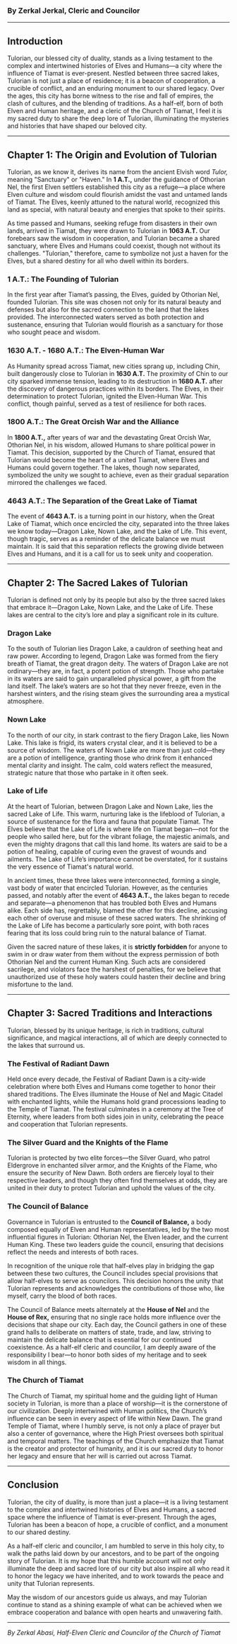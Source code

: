 
### **By Zerkal Jerkal, Cleric and Councilor**

---

## **Introduction**

Tulorian, our blessed city of duality, stands as a living testament to the complex and intertwined histories of Elves and Humans—a city where the influence of Tiamat is ever-present. Nestled between three sacred lakes, Tulorian is not just a place of residence; it is a beacon of cooperation, a crucible of conflict, and an enduring monument to our shared legacy. Over the ages, this city has borne witness to the rise and fall of empires, the clash of cultures, and the blending of traditions. As a half-elf, born of both Elven and Human heritage, and a cleric of the Church of Tiamat, I feel it is my sacred duty to share the deep lore of Tulorian, illuminating the mysteries and histories that have shaped our beloved city.

---

## **Chapter 1: The Origin and Evolution of Tulorian**

Tulorian, as we know it, derives its name from the ancient Elvish word _Tulor,_ meaning "Sanctuary" or "Haven." In **1 A.T.,** under the guidance of Othorian Nel, the first Elven settlers established this city as a refuge—a place where Elven culture and wisdom could flourish amidst the vast and untamed lands of Tiamat. The Elves, keenly attuned to the natural world, recognized this land as special, with natural beauty and energies that spoke to their spirits.

As time passed and Humans, seeking refuge from disasters in their own lands, arrived in Tiamat, they were drawn to Tulorian in **1063 A.T.** Our forebears saw the wisdom in cooperation, and Tulorian became a shared sanctuary, where Elves and Humans could coexist, though not without its challenges. "Tulorian," therefore, came to symbolize not just a haven for the Elves, but a shared destiny for all who dwell within its borders.

### **1 A.T.: The Founding of Tulorian**

In the first year after Tiamat’s passing, the Elves, guided by Othorian Nel, founded Tulorian. This site was chosen not only for its natural beauty and defenses but also for the sacred connection to the land that the lakes provided. The interconnected waters served as both protection and sustenance, ensuring that Tulorian would flourish as a sanctuary for those who sought peace and wisdom.

### **1630 A.T. - 1680 A.T.: The Elven-Human War**

As Humanity spread across Tiamat, new cities sprang up, including Chin, built dangerously close to Tulorian in **1630 A.T.** The proximity of Chin to our city sparked immense tension, leading to its destruction in **1680 A.T.** after the discovery of dangerous practices within its borders. The Elves, in their determination to protect Tulorian, ignited the Elven-Human War. This conflict, though painful, served as a test of resilience for both races.

### **1800 A.T.: The Great Orcish War and the Alliance**

In **1800 A.T.,** after years of war and the devastating Great Orcish War, Othorian Nel, in his wisdom, allowed Humans to share political power in Tiamat. This decision, supported by the Church of Tiamat, ensured that Tulorian would become the heart of a united Tiamat, where Elves and Humans could govern together. The lakes, though now separated, symbolized the unity we sought to achieve, even as their gradual separation mirrored the challenges we faced.

### **4643 A.T.: The Separation of the Great Lake of Tiamat**

The event of **4643 A.T.** is a turning point in our history, when the Great Lake of Tiamat, which once encircled the city, separated into the three lakes we know today—Dragon Lake, Nown Lake, and the Lake of Life. This event, though tragic, serves as a reminder of the delicate balance we must maintain. It is said that this separation reflects the growing divide between Elves and Humans, and it is a call for us to seek unity and cooperation.

---

## **Chapter 2: The Sacred Lakes of Tulorian**

Tulorian is defined not only by its people but also by the three sacred lakes that embrace it—Dragon Lake, Nown Lake, and the Lake of Life. These lakes are central to the city’s lore and play a significant role in its culture.

### **Dragon Lake**

To the south of Tulorian lies Dragon Lake, a cauldron of seething heat and raw power. According to legend, Dragon Lake was formed from the fiery breath of Tiamat, the great dragon deity. The waters of Dragon Lake are not ordinary—they are, in fact, a potent potion of strength. Those who partake in its waters are said to gain unparalleled physical power, a gift from the land itself. The lake’s waters are so hot that they never freeze, even in the harshest winters, and the rising steam gives the surrounding area a mystical atmosphere.

### **Nown Lake**

To the north of our city, in stark contrast to the fiery Dragon Lake, lies Nown Lake. This lake is frigid, its waters crystal clear, and it is believed to be a source of wisdom. The waters of Nown Lake are more than just cold—they are a potion of intelligence, granting those who drink from it enhanced mental clarity and insight. The calm, cold waters reflect the measured, strategic nature that those who partake in it often seek.

### **Lake of Life**

At the heart of Tulorian, between Dragon Lake and Nown Lake, lies the sacred Lake of Life. This warm, nurturing lake is the lifeblood of Tulorian, a source of sustenance for the flora and fauna that populate Tiamat. The Elves believe that the Lake of Life is where life on Tiamat began—not for the people who sailed here, but for the vibrant foliage, the majestic animals, and even the mighty dragons that call this land home. Its waters are said to be a potion of healing, capable of curing even the gravest of wounds and ailments. The Lake of Life’s importance cannot be overstated, for it sustains the very essence of Tiamat's natural world.

In ancient times, these three lakes were interconnected, forming a single, vast body of water that encircled Tulorian. However, as the centuries passed, and notably after the event of **4643 A.T.,** the lakes began to recede and separate—a phenomenon that has troubled both Elves and Humans alike. Each side has, regrettably, blamed the other for this decline, accusing each other of overuse and misuse of these sacred waters. The shrinking of the Lake of Life has become a particularly sore point, with both races fearing that its loss could bring ruin to the natural balance of Tiamat.

Given the sacred nature of these lakes, it is **strictly forbidden** for anyone to swim in or draw water from them without the express permission of both Othorian Nel and the current Human King. Such acts are considered sacrilege, and violators face the harshest of penalties, for we believe that unauthorized use of these holy waters could hasten their decline and bring misfortune to the land.

---

## **Chapter 3: Sacred Traditions and Interactions**

Tulorian, blessed by its unique heritage, is rich in traditions, cultural significance, and magical interactions, all of which are deeply connected to the lakes that surround us.

### **The Festival of Radiant Dawn**

Held once every decade, the Festival of Radiant Dawn is a city-wide celebration where both Elves and Humans come together to honor their shared traditions. The Elves illuminate the House of Nel and Magic Citadel with enchanted lights, while the Humans hold grand processions leading to the Temple of Tiamat. The festival culminates in a ceremony at the Tree of Eternity, where leaders from both sides join in unity, celebrating the peace and cooperation that Tulorian represents.

### **The Silver Guard and the Knights of the Flame**

Tulorian is protected by two elite forces—the Silver Guard, who patrol Eldergrove in enchanted silver armor, and the Knights of the Flame, who ensure the security of New Dawn. Both orders are fiercely loyal to their respective leaders, and though they often find themselves at odds, they are united in their duty to protect Tulorian and uphold the values of the city.

### **The Council of Balance**

Governance in Tulorian is entrusted to the **Council of Balance,** a body composed equally of Elven and Human representatives, led by the two most influential figures in Tulorian: Othorian Nel, the Elven leader, and the current Human King. These two leaders guide the council, ensuring that decisions reflect the needs and interests of both races.

In recognition of the unique role that half-elves play in bridging the gap between these two cultures, the Council includes special provisions that allow half-elves to serve as councilors. This decision honors the unity that Tulorian represents and acknowledges the contributions of those who, like myself, carry the blood of both races.

The Council of Balance meets alternately at the **House of Nel** and the **House of Rex,** ensuring that no single race holds more influence over the decisions that shape our city. Each day, the Council gathers in one of these grand halls to deliberate on matters of state, trade, and law, striving to maintain the delicate balance that is essential for our continued coexistence. As a half-elf cleric and councilor, I am deeply aware of the responsibility I bear—to honor both sides of my heritage and to seek wisdom in all things.

### **The Church of Tiamat**

The Church of Tiamat, my spiritual home and the guiding light of Human society in Tulorian, is more than a place of worship—it is the cornerstone of our civilization. Deeply intertwined with Human politics, the Church’s influence can be seen in every aspect of life within New Dawn. The grand Temple of Tiamat, where I humbly serve, is not only a place of prayer but also a center of governance, where the High Priest oversees both spiritual and temporal matters. The teachings of the Church emphasize that Tiamat is the creator and protector of humanity, and it is our sacred duty to honor her legacy and ensure that her will is carried out across Tiamat.

---

## **Conclusion**

Tulorian, the city of duality, is more than just a place—it is a living testament to the complex and intertwined histories of Elves and Humans, a sacred space where the influence of Tiamat is ever-present. Through the ages, Tulorian has been a beacon of hope, a crucible of conflict, and a monument to our shared destiny.

As a half-elf cleric and councilor, I am humbled to serve in this holy city, to walk the paths laid down by our ancestors, and to be part of the ongoing story of Tulorian. It is my hope that this humble account will not only illuminate the deep and sacred lore of our city but also inspire all who read it to honor the legacy we have inherited, and to work towards the peace and unity that Tulorian represents.

May the wisdom of our ancestors guide us always, and may Tulorian continue to stand as a shining example of what can be achieved when we embrace cooperation and balance with open hearts and unwavering faith.

---

_By Zerkal Abasi, Half-Elven Cleric and Councilor of the Church of Tiamat_